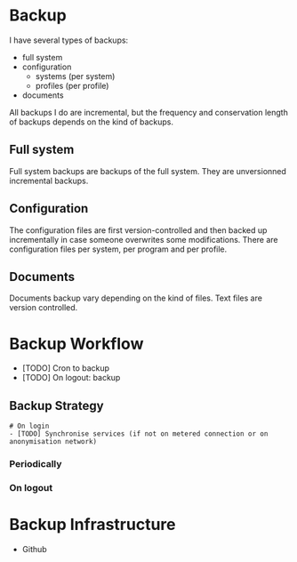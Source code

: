 # Backup
I have several types of backups:
  - full system
  - configuration
    - systems (per system)
    - profiles (per profile)
  - documents

All backups I do are incremental, but the frequency and conservation length of backups depends on the kind of backups.

  ## Full system
  Full system backups are backups of the full system. They are unversionned incremental backups.

  ## Configuration
  The configuration files are first version-controlled and then backed up incrementally in case someone overwrites some modifications.
  There are configuration files per system, per program and per profile.

  ## Documents
  Documents backup vary depending on the kind of files. Text files are version controlled.

# Backup Workflow
  - [TODO] Cron to backup
  - [TODO] On logout: backup

  ## Backup Strategy

    # On login
    - [TODO] Synchronise services (if not on metered connection or on anonymisation network)

  ### Periodically


  ### On logout

# Backup Infrastructure

- Github
